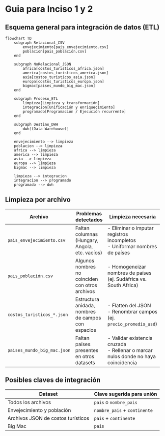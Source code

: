 # Guia para Inciso 1 y 2

## Esquema general para integración de datos (ETL)

```mermaid
flowchart TD
    subgraph Relacional_CSV
        envejecimiento[pais_envejecimiento.csv]
        poblacion[pais_población.csv]
    end

    subgraph NoRelacional_JSON
        africa[costos_turisticos_africa.json]
        america[costos_turisticos_america.json]
        asia[costos_turisticos_asia.json]
        europa[costos_turisticos_europa.json]
        bigmac[paises_mundo_big_mac.json]
    end

    subgraph Proceso_ETL
        limpieza[Limpieza y transformación]
        integracion[Unificación y enriquecimiento]
        programado[Programación / Ejecución recurrente]
    end

    subgraph Destino_DWH
        dwh[(Data Warehouse)]
    end

    envejecimiento --> limpieza
    poblacion --> limpieza
    africa --> limpieza
    america --> limpieza
    asia --> limpieza
    europa --> limpieza
    bigmac --> limpieza

    limpieza --> integracion
    integracion --> programado
    programado --> dwh
```

## Limpieza por archivo

| Archivo                              | Problemas detectados                                          | Limpieza necesaria                                                                 |
|-------------------------------------|---------------------------------------------------------------|-------------------------------------------------------------------------------------|
| `pais_envejecimiento.csv`           | Faltan columnas (Hungary, Angola, etc. vacíos)                | - Eliminar o imputar registros incompletos<br>- Uniformar nombres de países        |
| `pais_población.csv`                | Algunos nombres no coinciden con otros archivos               | - Homogeneizar nombres de países (ej. Sudáfrica vs. South Africa)                  |
| `costos_turisticos_*.json`          | Estructura anidada, nombres de campos con espacios            | - Flatten del JSON<br>- Renombrar campos (ej. `precio_promedio_usd`)               |
| `paises_mundo_big_mac.json`         | Faltan países presentes en otros datasets                     | - Validar existencia cruzada<br>- Rellenar o marcar nulos donde no haya coincidencia |

## Posibles claves de integración

| Dataset                            | Clave sugerida para unión         |
|-----------------------------------|-----------------------------------|
| Todos los archivos                | `país` o `nombre_pais`            |
| Envejecimiento y población        | `nombre_pais` + `continente`      |
| Archivos JSON de costos turísticos| `país` + `continente`             |
| Big Mac                           | `país`                            |
